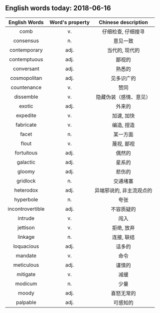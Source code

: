 ## English words today: 2018-06-16

| English Words | Word's property | Chinese description |
| :-----------: | :-------------: | :-----------------: |
| comb | v. | 仔细检查, 仔细搜寻 |
| consensus | n. | 意见一致 |
| contemporary | adj. | 当代的, 现代的 |
| contemptuous | adj. | 鄙视的 |
| conversant | adj. | 熟悉的 |
| cosmopolitan | adj. | 见多识广的 |
| countenance | v.  | 赞同 |
| dissemble | v. | 隐藏伪装（感情、意见） |
| exotic | adj. | 外来的 |
| expedite | v. | 加速, 加快 |
| fabricate | v. | 编造, 捏造 |
| facet | n. | 某一方面 |
| flout | v. | 蔑视, 鄙视 |
| fortuitous | adj. | 偶然的 |
| galactic | adj. | 星系的 |
| gloomy | adj. | 悲伤的 |
| gridlock | n.  | 交通堵塞 |
| heterodox | adj. | 异端邪说的, 非主流观点的 |
| hyperbole | n. | 夸张 |
| incontrovertible | adj. | 不容质疑的 |
| intrude | v. | 闯入 |
| jettison | v. | 拒绝, 放弃 |
| linkage | n. | 连接, 联结 |
| loquacious | adj. | 话多的 |
| mandate | v. | 命令 |
| meticulous | adj. | 谨慎的 |
| mitigate | v. | 减缓 |
| modicum | n. | 少量 |
| moody | adj. | 喜怒无常的 |
| palpable | adj. | 可感知的 |
